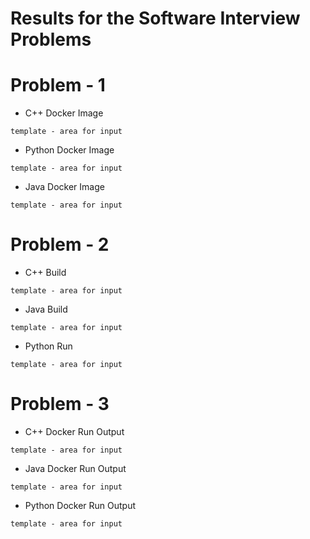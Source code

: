 Results for the Software Interview Problems
===

# Problem - 1

- C++ Docker Image

```
template - area for input
```

-  Python Docker Image

```
template - area for input
```

- Java Docker Image

```
template - area for input
```

# Problem - 2

- C++ Build

```
template - area for input
```

- Java Build

```
template - area for input
```

- Python Run

```
template - area for input
```

# Problem - 3

- C++ Docker Run Output

```
template - area for input
```

- Java Docker Run Output

```
template - area for input
```

- Python Docker Run Output

```
template - area for input
```
